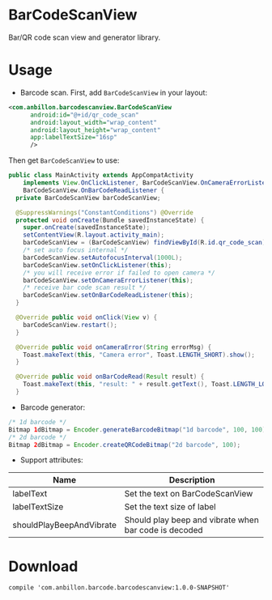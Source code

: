 
BarCodeScanView
====================
Bar/QR code scan view and generator library.


Usage
=====
* Barcode scan. First, add `BarCodeScanView` in your layout:

```xml
<com.anbillon.barcodescanview.BarCodeScanView
      android:id="@+id/qr_code_scan"
      android:layout_width="wrap_content"
      android:layout_height="wrap_content"
      app:labelTextSize="16sp"
      />
```

Then get `BarCodeScanView` to use:

```java
public class MainActivity extends AppCompatActivity
    implements View.OnClickListener, BarCodeScanView.OnCameraErrorListener,
    BarCodeScanView.OnBarCodeReadListener {
  private BarCodeScanView barCodeScanView;

  @SuppressWarnings("ConstantConditions") @Override
  protected void onCreate(Bundle savedInstanceState) {
    super.onCreate(savedInstanceState);
    setContentView(R.layout.activity_main);
    barCodeScanView = (BarCodeScanView) findViewById(R.id.qr_code_scan);
    /* set auto focus internal */
    barCodeScanView.setAutofocusInterval(1000L);
    barCodeScanView.setOnClickListener(this);
    /* you will receive error if failed to open camera */
    barCodeScanView.setOnCameraErrorListener(this);
    /* receive bar code scan result */
    barCodeScanView.setOnBarCodeReadListener(this);
  }

  @Override public void onClick(View v) {
    barCodeScanView.restart();
  }

  @Override public void onCameraError(String errorMsg) {
    Toast.makeText(this, "Camera error", Toast.LENGTH_SHORT).show();
  }

  @Override public void onBarCodeRead(Result result) {
    Toast.makeText(this, "result: " + result.getText(), Toast.LENGTH_LONG).show();
  }
```

* Barcode generator:

```java
/* 1d barcode */
Bitmap 1dBitmap = Encoder.generateBarcodeBitmap("1d barcode", 100, 100);
/* 2d barcode */
Bitmap 2dBitmap = Encoder.createQRCodeBitmap("2d barcode", 100);
```

* Support attributes:


| Name                     | Description                              |
| ------------------------ | ---------------------------------------- |
| labelText                | Set the text on BarCodeScanView          |
| labelTextSize            | Set the text size of label               |
| shouldPlayBeepAndVibrate | Should play beep and vibrate when bar code is decoded |




Download
========
	compile 'com.anbillon.barcode.barcodescanview:1.0.0-SNAPSHOT'
